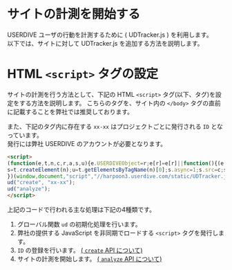 # サイトの計測を開始する

USERDIVE ユーザの行動を計測するために ( UDTracker.js ) を利用します。  
以下では、サイトに対して UDTracker.js を追加する方法を説明します。

# HTML `<script>` タグの設定

サイトの計測を行う方法として、下記の HTML `<script>` タグ(以下、タグ)を設定をする方法を説明します。
こちらのタグを、サイト内の `</body>` タグの直前に記載することを弊社では推奨しております。

また、下記のタグ内に存在する `xx-xx` はプロジェクトごとに発行される `ID` となっています。  
発行には弊社 USERDIVE のアカウントが必要となります。

```html
<script>
(function(e,t,n,c,r,a,s,u){e.USERDIVEObject=r;e[r]=e[r]||function(){(e[r].queue=e[r].queue||[]).push(arguments)};
s=t.createElement(n);u=t.getElementsByTagName(n)[0];s.async=1;s.src=c;s.charset=a;u.parentNode.insertBefore(s,u)
})(window,document,"script","//harpoon3.userdive.com/static/UDTracker.js?"+(new Date).getTime(),"ud","UTF-8");
ud("create", "xx-xx");
ud("analyze");
</script>
```

上記のコードで行われる主な処理は下記の4種類です。

1. グローバル関数 `ud` の初期化処理を行います。
1. 弊社の提供する JavaScript を非同期でロードする `<script>` タグを発行します。
1. `ID` の登録を行います。 [( `create` API について)](./api/create.html)
1. サイトの計測を開始します。 [( `analyze` API について)](./api/analyze.html)
